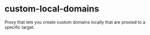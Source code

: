 # custom-local-domains
Proxy that lets you create custom domains locally that are proxied to a specific target.
